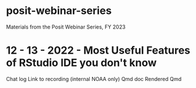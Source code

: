 # posit-webinar-series
Materials from the Posit Webinar Series, FY 2023

# 12 - 13 - 2022 - Most Useful Features of RStudio IDE you don't know
Chat log 
Link to recording (internal NOAA only)
Qmd doc
Rendered Qmd
